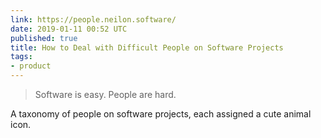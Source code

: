 ```yaml
---
link: https://people.neilon.software/
date: 2019-01-11 00:52 UTC
published: true
title: How to Deal with Difficult People on Software Projects
tags:
- product
---
```


<blockquote>Software is easy. People are hard.</blockquote>

A taxonomy of people on software projects, each assigned a cute animal icon.
